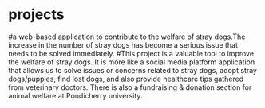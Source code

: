 # projects
#a web-based application to contribute to the welfare of stray dogs.The increase in the number of stray dogs has become a
serious issue that needs to be solved immediately.
#This project is a valuable tool to improve the welfare of stray dogs. It is more like a social media platform application that
allows us to solve issues or concerns related to stray dogs, adopt stray dogs/puppies, find lost dogs, and also provide healthcare
tips gathered from veterinary doctors. There is also a fundraising & donation section for animal welfare at Pondicherry university.
